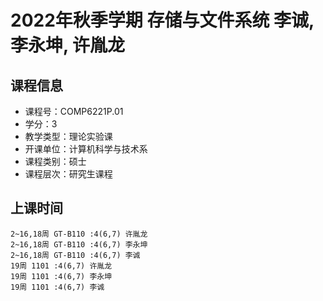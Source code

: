 # 2022年秋季学期 存储与文件系统 李诚, 李永坤, 许胤龙






## 课程信息

- 课程号：COMP6221P.01
- 学分：3
- 教学类型：理论实验课
- 开课单位：计算机科学与技术系
- 课程类别：硕士
- 课程层次：研究生课程

## 上课时间

```
2~16,18周 GT-B110 :4(6,7) 许胤龙
2~16,18周 GT-B110 :4(6,7) 李永坤
2~16,18周 GT-B110 :4(6,7) 李诚
19周 1101 :4(6,7) 许胤龙
19周 1101 :4(6,7) 李永坤
19周 1101 :4(6,7) 李诚
```

